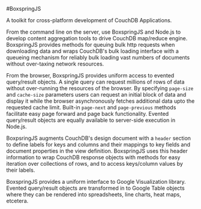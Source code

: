 #BoxspringJS

A toolkit for cross-platform development of CouchDB Applications.

From the command line on the server, use BoxspringJS and Node.js to develop content aggregation tools to drive 
CouchDB map/reduce engine. 
BoxspringJS provides methods for queuing bulk http requests when downloading data and wraps 
CouchDB's bulk loading interface with a queueing mechanism for reliably bulk loading 
vast numbers of documents without over-taxing network resources.

From the browser, BoxspringJS provides uniform access to evented query/result objects. A single
query can request millions of rows of data without over-running the resources of the browser.
By specifying <code>page-size</code> and <code>cache-size</code> parameters users can request an initial 
block of data and display it while the browser asynchronously fetches additional data upto the 
requested cache limit. Built-in <code>page-next</code> and <code>page-previous</code> methods
facilitate easy page forward and page back functionality. Evented query/result objects are
equally available to server-side execution in Node.js.

BoxpsringJS augments CouchDB's design document with a <code>header</code> section to define
labels for keys and columns and their mappings to key fields and document properties in the
view definition. BoxspringJS uses this header information to wrap CouchDB response objects
with methods for easy iteration over collections of rows, and to access keys/column 
values by their labels.

BoxspringJS provides a uniform interface to Google Visualization library. Evented query/result
objects are transformed in to Google Table objects where they can be rendered into 
spreadsheets, line charts, heat maps, etcetera.  
